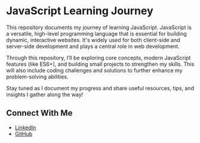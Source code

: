 # JavaScript Learning Journey

This repository documents my journey of learning JavaScript. JavaScript is a versatile, high-level programming language that is essential for building dynamic, interactive websites. It's widely used for both client-side and server-side development and plays a central role in web development.

Through this repository, I’ll be exploring core concepts, modern JavaScript features (like ES6+), and building small projects to strengthen my skills. This will also include coding challenges and solutions to further enhance my problem-solving abilities.

Stay tuned as I document my progress and share useful resources, tips, and insights I gather along the way!

## Connect With Me

- [LinkedIn](https://www.linkedin.com/in/aditi-b0980928a/)
- [GitHub](https://github.com/23Aditi)

